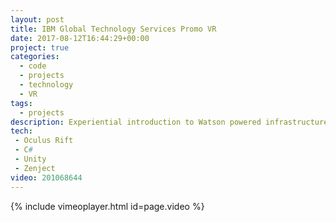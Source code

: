 ```yaml
---
layout: post
title: IBM Global Technology Services Promo VR
date: 2017-08-12T16:44:29+00:00
project: true
categories:
  - code
  - projects
  - technology
  - VR
tags:
  - projects
description: Experiential introduction to Watson powered infrastructure tools 
tech:
 - Oculus Rift
 - C#
 - Unity
 - Zenject
video: 201068644
---
```


{% include vimeoplayer.html id=page.video %}